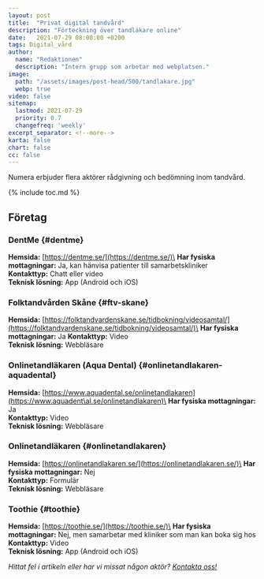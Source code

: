 ```yaml
---
layout: post
title:  "Privat digital tandvård"
description: "Förteckning över tandläkare online"
date:   2021-07-29 08:00:00 +0200
tags: Digital_vård
author:
  name: "Redaktionen"
  description: "Intern grupp som arbetar med webplatsen."
image:
  path: "/assets/images/post-head/500/tandlakare.jpg"
  webp: true
video: false
sitemap:
  lastmod: 2021-07-29
  priority: 0.7
  changefreq: 'weekly'
excerpt_separator: <!--more-->
karta: false
chart: false
cc: false
---
```

Numera erbjuder flera aktörer rådgivning och bedömning inom tandvård.
<!--more-->
{% include toc.md %}

## Företag
### DentMe {#dentme}
**Hemsida:** [https://dentme.se/](https://dentme.se/)\
**Har fysiska mottagningar:** Ja, kan hänvisa patienter till samarbetskliniker\
**Kontakttyp:** Chatt eller video\
**Teknisk lösning:** App (Android och iOS)
### Folktandvården Skåne {#ftv-skane}
**Hemsida:** [https://folktandvardenskane.se/tidbokning/videosamtal/](https://folktandvardenskane.se/tidbokning/videosamtal/)\
**Har fysiska mottagningar:** Ja
**Kontakttyp:** Video\
**Teknisk lösning:** Webbläsare
### Onlinetandläkaren (Aqua Dental) {#onlinetandlakaren-aquadental}
**Hemsida:** [https://www.aquadental.se/onlinetandlakaren](https://www.aquadent\al.se/onlinetandlakaren)\
**Har fysiska mottagningar:** Ja\
**Kontakttyp:** Video\
**Teknisk lösning:** Webbläsare
### Onlinetandläkaren {#onlinetandlakaren}
**Hemsida:** [https://onlinetandlakaren.se/](https://onlinetandlakaren.se/)\
**Har fysiska mottagningar:** Nej\
**Kontakttyp:** Formulär\
**Teknisk lösning:** Webbläsare
### Toothie {#toothie}
**Hemsida:** [https://toothie.se/](https://toothie.se/)\
**Har fysiska mottagningar:** Nej, men samarbetar med kliniker som man kan boka sig hos\
**Kontakttyp:** Video\
**Teknisk lösning:** App (Android och iOS)

*Hittat fel i artikeln eller har vi missat någon aktör? [Kontakta oss!](/index.html#form-message)*
